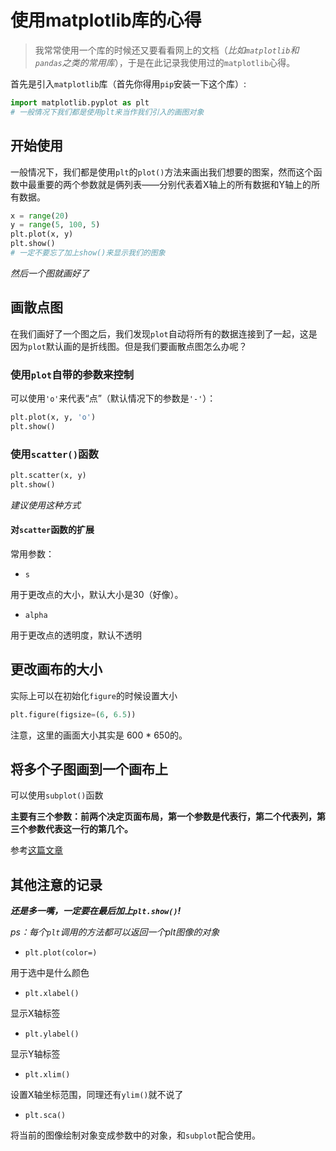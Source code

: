 # 使用matplotlib库的心得

> 我常常使用一个库的时候还又要看看网上的文档（*比如`matplotlib`和`pandas`之类的常用库*），于是在此记录我使用过的`matplotlib`心得。

首先是引入`matplotlib`库（首先你得用`pip`安装一下这个库）:

```python
import matplotlib.pyplot as plt
# 一般情况下我们都是使用plt来当作我们引入的画图对象
```

## 开始使用

一般情况下，我们都是使用`plt`的`plot()`方法来画出我们想要的图案，然而这个函数中最重要的两个参数就是俩列表——分别代表着X轴上的所有数据和Y轴上的所有数据。

```python
x = range(20)
y = range(5, 100, 5)
plt.plot(x, y)
plt.show()
# 一定不要忘了加上show()来显示我们的图象
```

*然后一个图就画好了*

## 画散点图

在我们画好了一个图之后，我们发现`plot`自动将所有的数据连接到了一起，这是因为`plot`默认画的是折线图。但是我们要画散点图怎么办呢？

### 使用`plot`自带的参数来控制

可以使用`'o'`来代表“点”（默认情况下的参数是`'-'`）：

```python
plt.plot(x, y, 'o')
plt.show()
```

### 使用`scatter()`函数

```python
plt.scatter(x, y)
plt.show()
```
*建议使用这种方式*

#### 对`scatter`函数的扩展

常用参数：

- `s`

用于更改点的大小，默认大小是30（好像）。

- `alpha`

用于更改点的透明度，默认不透明

## 更改画布的大小

实际上可以在初始化`figure`的时候设置大小

```python
plt.figure(figsize=(6, 6.5))
```

注意，这里的画面大小其实是 600 * 650的。

## 将多个子图画到一个画布上

可以使用`subplot()`函数

**主要有三个参数：前两个决定页面布局，第一个参数是代表行，第二个代表列，第三个参数代表这一行的第几个。**

参考[这篇文章](https://blog.csdn.net/gatieme/article/details/61416645)


## 其他注意的记录

***还是多一嘴，一定要在最后加上`plt.show()`!***

*ps：每个`plt`调用的方法都可以返回一个plt图像的对象*

- `plt.plot(color=)`

用于选中是什么颜色

- `plt.xlabel()`

显示X轴标签

- `plt.ylabel()`

显示Y轴标签

- `plt.xlim()`

设置X轴坐标范围，同理还有`ylim()`就不说了

- `plt.sca()`

将当前的图像绘制对象变成参数中的对象，和`subplot`配合使用。
